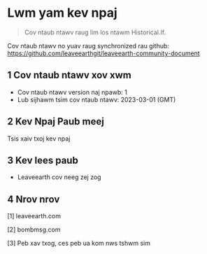 # Lwm yam kev npaj

>Cov ntaub ntawv raug lim los ntawm Historical.If.

Cov ntaub ntawv no yuav raug synchronized rau github: https://github.com/leaveearthgit/leaveearth-community-document

## 1 Cov ntaub ntawv xov xwm

- Cov ntaub ntawv version naj npawb: 1
- Lub sijhawm tsim cov ntaub ntawv: 2023-03-01 (GMT)

## 2 Kev Npaj Paub meej

Tsis xaiv txoj kev npaj

## 3 Kev lees paub
* Leaveearth cov neeg zej zog

## 4 Nrov nrov
[1] leaveearth.com

[2] bombmsg.com

[3] Peb xav txog, ces peb ua kom nws tshwm sim